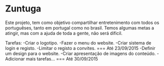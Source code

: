 # Zuntuga
Este projeto, tem como objetivo compartilhar entretenimento com todos os portuguêses, tanto em portugal como no brasil. Temos algumas metas a atingir, mas com a ajuda de toda a gente, não será dificil.

Tarefas:
-Criar o logotipo.
-Fazer o menu do website.
-Criar sistema de login e registo.
-Limitar o registo a convites.
=== Até 23/09/2015
-Definir um design para o website.
-Criar apresentação de imagens do conteúdo.
-Adicionar mais tarefas...
=== Até 30/09/2015



